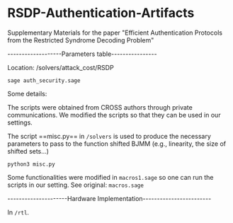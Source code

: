 # RSDP-Authentication-Artifacts
Supplementary Materials for the paper "Efficient Authentication Protocols from the Restricted Syndrome Decoding Problem"

-------------------Parameters table----------------

Location: /solvers/attack_cost/RSDP

```sage auth_security.sage```

Some details:

The scripts were obtained from CROSS authors through private communications. We modified the scripts so that they can be used in our settings.

The script ==misc.py== in ```/solvers``` is used to produce the necessary parameters to pass to the function shifted BJMM (e.g., linearity, the size of shifted sets...)

```python3 misc.py```

Some functionalities were modified in ```macros1.sage``` so one can run the scripts in our setting. See original: ```macros.sage```

---------------------Hardware Implementation------------------------

In ```/rtl```.
